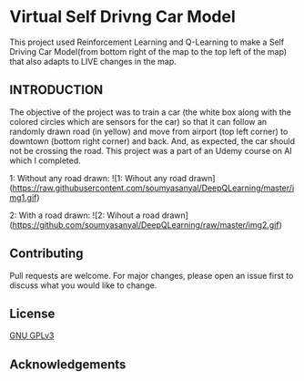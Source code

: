 # Virtual Self Drivng Car Model
This project used Reinforcement Learning and Q-Learning to make a Self Driving Car Model(from bottom right of the map to the top left of the map) that also adapts to LIVE changes in the map. 


## INTRODUCTION

The objective of the project was to train a car (the white box along with the colored circles which are sensors for the car) so that it can follow an randomly drawn road (in yellow) and move from airport (top left corner) to downtown (bottom right corner) and back. And, as expected, the car should not be crossing the road.
This project was a part of an Udemy course on AI which I completed.

1: Without any road drawn:
![1: Wihout any road drawn]
(https://raw.githubusercontent.com/soumyasanyal/DeepQLearning/master/img1.gif)

2: With a road drawn:
![2: Wihout a road drawn]
(https://github.com/soumyasanyal/DeepQLearning/raw/master/img2.gif)


## Contributing
Pull requests are welcome. For major changes, please open an issue first to discuss what you would like to change.

## License
[GNU GPLv3](https://choosealicense.com/licenses/gpl-3.0/)

## Acknowledgements

